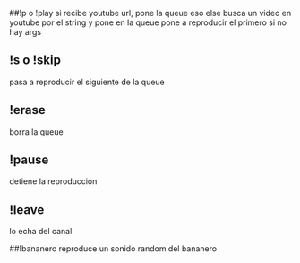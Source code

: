 ##!p o !play
si recibe youtube url, pone la queue eso
else busca un video en youtube por el string y pone en la queue
pone a reproducir el primero si no hay args 

## !s o !skip
pasa a reproducir el siguiente de la queue

## !erase
borra la queue

## !pause
detiene la reproduccion

## !leave
lo echa del canal

##!bananero
reproduce un sonido random del bananero
